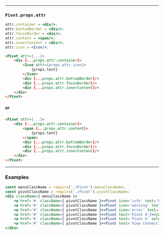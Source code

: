 ______________________________________________________________________________

### `Pivot.props.attr`

```jsx static
attr.container = <div/>;
attr.bottomBorder = <div/>;
attr.focusBorder = <div/>;
attr.content = <span/>;
attr.innerContent = <div/>;
attr.icon = <Icon/>;
```

```html
<Pivot attr={...}>
    <div {...props.attr.container}>
        <Icon attr={props.attr.icon}>
            {props.text}
        </Icon>
        <div {...props.attr.bottomBorder}/>
        <div {...props.attr.focusBorder}/>
        <div {...props.attr.innerContent}/>
    </div>
</Pivot>
```

##### or

```html
<Pivot attr={...}>
    <div {...props.attr.container}>
        <span {...props.attr.content}>
            {props.text}
        </span>
        <div {...props.attr.bottomBorder}/>
        <div {...props.attr.focusBorder}/>
        <div {...props.attr.innerContent}/>
    </div>
</Pivot>
```

______________________________________________________________________________

### Examples

```jsx
const menuClassName = require('./Pivot').menuClassName;
const pivotClassName = require('./Pivot').pivotClassName;
<div className={ menuClassName }>
    <a href='#' className={ pivotClassName }><Pivot icon='info' text='Pivot 1' selected/></a>
    <a href='#' className={ pivotClassName }><Pivot icon='warning' text='Pivot 2'/></a>
    <a href='#' className={ pivotClassName }><Pivot icon='error' text='Pivot 3' disabled/></a>
    <a href='#' className={ pivotClassName }><Pivot text='Pivot 4'/></a>
    <a href='#' className={ pivotClassName }><Pivot text='Pivot 4' selected disabled/></a>
    <a href='#' className={ pivotClassName }><Pivot text='View Connection Information Information' selected /></a>
</div>
```